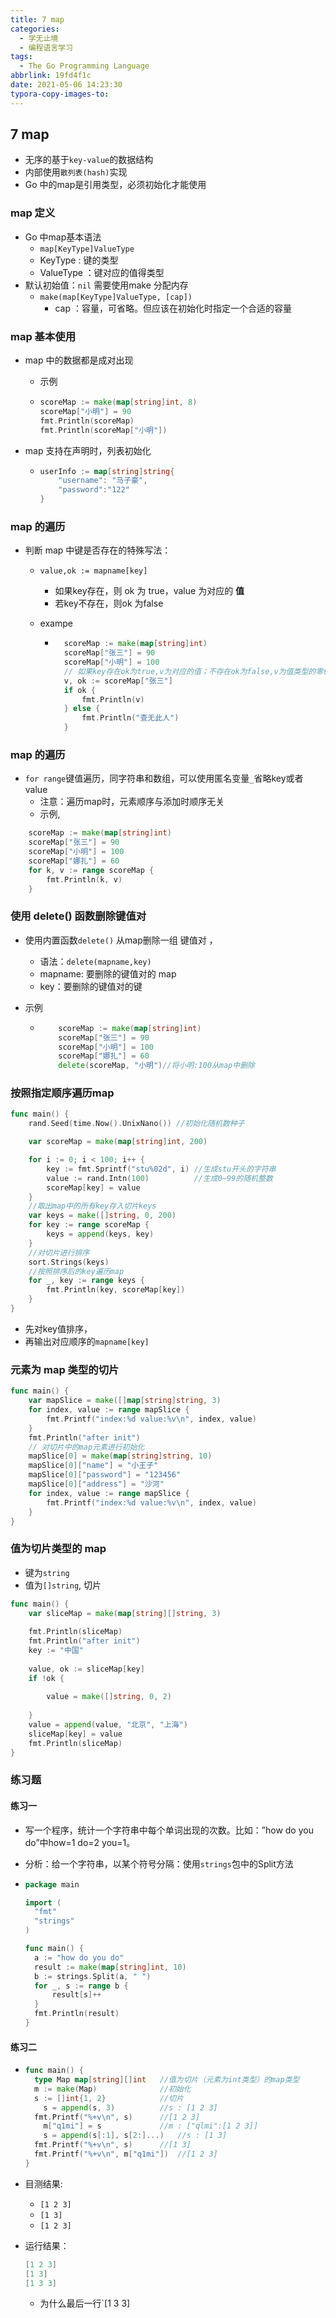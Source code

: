 ```yaml
---
title: 7 map
categories: 
  - 学无止境
  - 编程语言学习
tags:
  - The Go Programming Language
abbrlink: 19fd4f1c
date: 2021-05-06 14:23:30
typora-copy-images-to:
---
```

## 7 map

* 无序的基于`key-value`的数据结构
* 内部使用`散列表(hash)`实现
* Go 中的map是引用类型，必须初始化才能使用

### map 定义

* Go 中map基本语法
  * `map[KeyType]ValueType`
  * KeyType : 键的类型
  * ValueType ：键对应的值得类型
* 默认初始值：`nil` 需要使用make 分配内存
  * `make(map[KeyType]ValueType, [cap])`
    * cap ：容量，可省略。但应该在初始化时指定一个合适的容量

### map 基本使用

* map 中的数据都是成对出现

  * 示例

  * ```go
    scoreMap := make(map[string]int, 8)
    scoreMap["小明"] = 90
    fmt.Println(scoreMap)
    fmt.Println(scoreMap["小明"])
    ```

* map 支持在声明时，列表初始化

  * ```go
    userInfo := map[string]string{
    	"username": "马子豪",
    	"password":"122"
    }
    ```

    

### map 的遍历

* 判断 map 中键是否存在的特殊写法：

  * `value,ok := mapname[key]`

    * 如果key存在，则 ok 为 true，value 为对应的 **值**
    * 若key不存在，则ok 为false

  * exampe

    * ```go
      	scoreMap := make(map[string]int)
      	scoreMap["张三"] = 90
      	scoreMap["小明"] = 100
      	// 如果key存在ok为true,v为对应的值；不存在ok为false,v为值类型的零值
      	v, ok := scoreMap["张三"]
      	if ok {
      		fmt.Println(v)
      	} else {
      		fmt.Println("查无此人")
      	}
      ```

      

### map 的遍历

* `for range`键值遍历，同字符串和数组，可以使用匿名变量`_`省略key或者value
  * 注意：遍历map时，元素顺序与添加时顺序无关
  * 示例, 

```go
	scoreMap := make(map[string]int)
	scoreMap["张三"] = 90
	scoreMap["小明"] = 100
	scoreMap["娜扎"] = 60
	for k, v := range scoreMap {
		fmt.Println(k, v)
	}
```

### 使用 delete() 函数删除键值对

* 使用内置函数`delete()` 从map删除一组 键值对 ，

  * 语法：`delete(mapname,key)`
  * mapname: 要删除的键值对的 map
  * key：要删除的键值对的键

* 示例

  * ```go
    	scoreMap := make(map[string]int)
    	scoreMap["张三"] = 90
    	scoreMap["小明"] = 100
    	scoreMap["娜扎"] = 60
    	delete(scoreMap, "小明")//将小明:100从map中删除
    ```



### 按照指定顺序遍历map

```go
func main() {
	rand.Seed(time.Now().UnixNano()) //初始化随机数种子

	var scoreMap = make(map[string]int, 200)

	for i := 0; i < 100; i++ {
		key := fmt.Sprintf("stu%02d", i) //生成stu开头的字符串
		value := rand.Intn(100)          //生成0~99的随机整数
		scoreMap[key] = value
	}
	//取出map中的所有key存入切片keys
	var keys = make([]string, 0, 200)
	for key := range scoreMap {
		keys = append(keys, key)
	}
	//对切片进行排序
	sort.Strings(keys)
	//按照排序后的key遍历map
	for _, key := range keys {
		fmt.Println(key, scoreMap[key])
	}
}
```

* 先对key值排序，
* 再输出对应顺序的`mapname[key]`



### 元素为 map 类型的切片

```go
func main() {
	var mapSlice = make([]map[string]string, 3)
	for index, value := range mapSlice {
		fmt.Printf("index:%d value:%v\n", index, value)
	}
	fmt.Println("after init")
	// 对切片中的map元素进行初始化
	mapSlice[0] = make(map[string]string, 10)
	mapSlice[0]["name"] = "小王子"
	mapSlice[0]["password"] = "123456"
	mapSlice[0]["address"] = "沙河"
	for index, value := range mapSlice {
		fmt.Printf("index:%d value:%v\n", index, value)
	}
}
```



### 值为切片类型的 map

* 键为`string`
* 值为`[]string`, 切片

```go
func main() {
	var sliceMap = make(map[string][]string, 3)
    
	fmt.Println(sliceMap)
	fmt.Println("after init")
	key := "中国"
    
	value, ok := sliceMap[key]
	if !ok {
        
		value = make([]string, 0, 2)
        
	}
	value = append(value, "北京", "上海")
	sliceMap[key] = value
	fmt.Println(sliceMap)
}
```

### 练习题

#### 练习一

* 写一个程序，统计一个字符串中每个单词出现的次数。比如：”how do you do”中how=1 do=2 you=1。

* 分析：给一个字符串，以某个符号分隔：使用`strings`包中的Split方法

* ```go
  package main
  
  import (
  	"fmt"
  	"strings"
  )
  
  func main() {
  	a := "how do you do"
  	result := make(map[string]int, 10)
  	b := strings.Split(a, " ")
  	for _, s := range b {
  		result[s]++
  	}
  	fmt.Println(result)
  }
  
  ```

  



#### 练习二

* ```go
  func main() {
  	type Map map[string][]int   //值为切片（元素为int类型）的map类型
  	m := make(Map)				//初始化
  	s := []int{1, 2}			//切片
      s = append(s, 3)			//s : [1 2 3]
  	fmt.Printf("%+v\n", s)		//[1 2 3]
      m["q1mi"] = s				//m : ["qlmi":[1 2 3]]
      s = append(s[:1], s[2:]...)	//s : [1 3]
  	fmt.Printf("%+v\n", s)		//[1 3]
  	fmt.Printf("%+v\n", m["q1mi"])	//[1 2 3]
  }
  ```

* 目测结果: 

  * `[1 2 3]`
  * `[1 3]`
  * `[1 2 3]`

* 运行结果：

  ```go
  [1 2 3]
  [1 3]
  [1 3 3]
  ```

  * 为什么最后一行`[1 3 3]